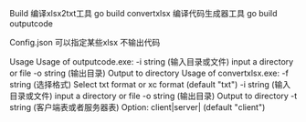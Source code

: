 Build
    编译xlsx2txt工具
    go build convertxlsx
    编译代码生成器工具
    go build outputcode

Config.json
    可以指定某些xlsx 不输出代码

Usage
    Usage of outputcode.exe:
    -i string
            (输入目录或文件) input a directory or file
    -o string
            (输出目录) Output to directory
    Usage of convertxlsx.exe:
    -f string
            (选择格式) Select txt format or xc format (default "txt")
    -i string
            (输入目录或文件) input a directory or file
    -o string
            (输出目录) Output to directory
    -t string
            (客户端表或者服务器表) Option: client|server| (default "client")
